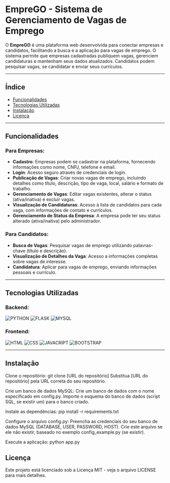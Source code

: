 # EmpreGO - Sistema de Gerenciamento de Vagas de Emprego

O **EmpreGO** é uma plataforma web desenvolvida para conectar empresas e candidatos, facilitando a busca e a aplicação para vagas de emprego. O sistema permite que empresas cadastradas publiquem vagas, gerenciem candidaturas e mantenham seus dados atualizados. Candidatos podem pesquisar vagas, se candidatar e enviar seus currículos.

---

## Índice
- [Funcionalidades](#funcionalidades)
- [Tecnologias Utilizadas](#tecnologias-utilizadas)
- [Instalação](#instalação)
- [Licença](#licença)

---

## Funcionalidades

### Para Empresas:
- **Cadastro**: Empresas podem se cadastrar na plataforma, fornecendo informações como nome, CNPJ, telefone e email.
- **Login**: Acesso seguro através de credenciais de login.
- **Publicação de Vagas**: Criar novas vagas de emprego, incluindo detalhes como título, descrição, tipo de vaga, local, salário e formato de trabalho.
- **Gerenciamento de Vagas**: Editar vagas existentes, alterar o status (ativa/inativa) e excluir vagas.
- **Visualização de Candidaturas**: Acesso à lista de candidatos para cada vaga, com informações de contato e currículos.
- **Gerenciamento de Status da Empresa**: A empresa pode ter seu status alterado (ativa/inativa) pelo administrador.

### Para Candidatos:
- **Busca de Vagas**: Pesquisar vagas de emprego utilizando palavras-chave (título e descrição).
- **Visualização de Detalhes da Vaga**: Acesso a informações completas sobre vagas de interesse.
- **Candidatura**: Aplicar para vagas de emprego, enviando informações pessoais e currículo.

---

## Tecnologias Utilizadas

### Backend:
![PYTHON](https://img.shields.io/badge/python-3670A0?style=for-the-badge&logo=python&logoColor=ffdd54)
![FLASK](https://img.shields.io/badge/Flask-000000?style=for-the-badge&logo=Flask&logoColor=white)
![MYSQL](https://img.shields.io/badge/MySQL-4479A1?style=for-the-badge&logo=mysql&logoColor=white)

### Frontend:
![HTML](https://img.shields.io/badge/HTML5-E34F26?style=for-the-badge&logo=html5&logoColor=white)
![CSS](https://img.shields.io/badge/CSS3-1572B6?style=for-the-badge&logo=css3&logoColor=white)
![JAVACRIPT](https://img.shields.io/badge/JavaScript-323330?style=for-the-badge&logo=javascript&logoColor=F7DF1E)
![BOOTSTRAP](https://img.shields.io/badge/Bootstrap-563D7C?style=for-the-badge&logo=bootstrap&logoColor=white)

---

## Instalação

Clone o repositório: git clone [URL do repositório] Substitua [URL do repositório] pela URL correta do seu repositório.

Crie um banco de dados MySQL: Crie um banco de dados com o nome especificado em config.py. Importe o esquema do banco de dados (script SQL, se existir um) para o banco criado.

Instale as dependências: pip install -r requirements.txt

Configure o arquivo config.py: Preencha as credenciais do seu banco de dados MySQL (DATABASE, USER, PASSWORD, HOST). Crie este arquivo se ele não existir, baseado no exemplo config_example.py (se existir).

Execute a aplicação: python app.py

## Licença
Este projeto está licenciado sob a Licença MIT - veja o arquivo LICENSE para mais detalhes.
